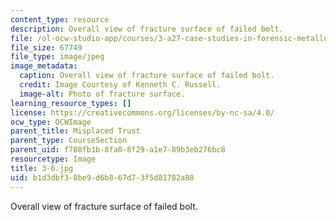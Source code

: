 ```yaml
---
content_type: resource
description: Overall view of fracture surface of failed bolt.
file: /ol-ocw-studio-app/courses/3-a27-case-studies-in-forensic-metallurgy-fall-2007/b1d3dbf38be9d6b867d73f5d81782a88_3-6.jpg
file_size: 67749
file_type: image/jpeg
image_metadata:
  caption: Overall view of fracture surface of failed bolt.
  credit: Image Courtesy of Kenneth C. Russell.
  image-alt: Photo of fracture surface.
learning_resource_types: []
license: https://creativecommons.org/licenses/by-nc-sa/4.0/
ocw_type: OCWImage
parent_title: Misplaced Trust
parent_type: CourseSection
parent_uid: f788fb1b-8fa0-8f29-a1e7-89b3eb276bc8
resourcetype: Image
title: 3-6.jpg
uid: b1d3dbf3-8be9-d6b8-67d7-3f5d81782a88
---
```

Overall view of fracture surface of failed bolt.